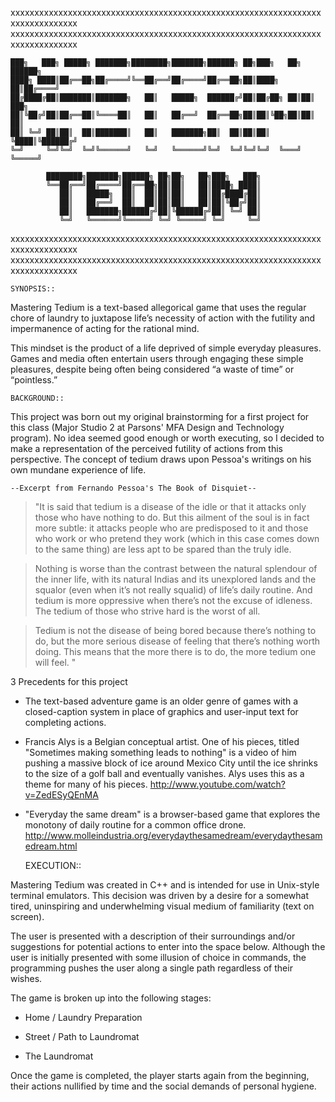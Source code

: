 xxxxxxxxxxxxxxxxxxxxxxxxxxxxxxxxxxxxxxxxxxxxxxxxxxxxxxxxxxxxxxxxxxxxxxxxxxxxxxx
xxxxxxxxxxxxxxxxxxxxxxxxxxxxxxxxxxxxxxxxxxxxxxxxxxxxxxxxxxxxxxxxxxxxxxxxxxxxxxx

	███╗   ███╗ █████╗ ███████╗████████╗███████╗██████╗ ██╗███╗   ██╗ ██████╗   
	████╗ ████║██╔══██╗██╔════╝╚══██╔══╝██╔════╝██╔══██╗██║████╗  ██║██╔════╝   
	██╔████╔██║███████║███████╗   ██║   █████╗  ██████╔╝██║██╔██╗ ██║██║  ███╗  
	██║╚██╔╝██║██╔══██║╚════██║   ██║   ██╔══╝  ██╔══██╗██║██║╚██╗██║██║   ██║  
	██║ ╚═╝ ██║██║  ██║███████║   ██║   ███████╗██║  ██║██║██║ ╚████║╚██████╔╝  
	╚═╝     ╚═╝╚═╝  ╚═╝╚══════╝   ╚═╝   ╚══════╝╚═╝  ╚═╝╚═╝╚═╝  ╚═══╝ ╚═════╝     
                                                                               
			████████╗███████╗██████╗ ██╗██╗   ██╗███╗   ███╗
			╚══██╔══╝██╔════╝██╔══██╗██║██║   ██║████╗ ████║
			   ██║   █████╗  ██║  ██║██║██║   ██║██╔████╔██║
			   ██║   ██╔══╝  ██║  ██║██║██║   ██║██║╚██╔╝██║
			   ██║   ███████╗██████╔╝██║╚██████╔╝██║ ╚═╝ ██║                   
			   ╚═╝   ╚══════╝╚═════╝ ╚═╝ ╚═════╝ ╚═╝     ╚═╝                   
			   
xxxxxxxxxxxxxxxxxxxxxxxxxxxxxxxxxxxxxxxxxxxxxxxxxxxxxxxxxxxxxxxxxxxxxxxxxxxxxxx
xxxxxxxxxxxxxxxxxxxxxxxxxxxxxxxxxxxxxxxxxxxxxxxxxxxxxxxxxxxxxxxxxxxxxxxxxxxxxxx

	SYNOPSIS::

Mastering Tedium is a text-based allegorical game that uses the regular chore of laundry to juxtapose life’s necessity of action with the futility and impermanence of acting for the rational mind.

This mindset is the product of a life deprived of simple everyday pleasures. Games and media often entertain users through engaging these simple pleasures, despite being often being considered “a waste of time” or “pointless.”


	BACKGROUND::

This project was born out my original brainstorming for a first project for this class (Major Studio 2 at Parsons' MFA Design and Technology program).  No idea seemed good enough or worth executing, so I decided to make a representation of the perceived futility of actions from this perspective.  The concept of tedium draws upon Pessoa's writings on his own mundane experience of life.

	--Excerpt from Fernando Pessoa's The Book of Disquiet--

>"It is said that tedium is a disease of the idle or that it attacks only those who have nothing to do. But 
>this ailment of the soul is in fact more subtle: it attacks people who are predisposed to it and those who 
>work or who pretend they work (which in this case comes down to the same thing) are less apt to be spared 
>than the truly idle.

>Nothing is worse than the contrast between the natural splendour of the inner life, with its natural Indias 
>and its unexplored lands and the squalor (even when it’s not really squalid) of life’s daily routine. And 
>tedium is more oppressive when there’s not the excuse of idleness. The tedium of those who strive hard is 
>the worst of all.

>Tedium is not the disease of being bored because there’s nothing to do, but the more serious disease of 
>feeling that there’s nothing worth doing. This means that the more there is to do, the more tedium one will 
>feel. "

3 Precedents for this project

-	The text-based adventure game is an older genre of games with a closed-caption system in place of graphics and user-input text for completing actions.

-	Francis Alys is a Belgian conceptual artist.  One of his pieces, titled "Sometimes making something leads to nothing" is a video of him pushing a massive block of ice around Mexico City until the ice shrinks to the size of a golf ball and eventually vanishes.  Alys uses this as a theme for many of his pieces. http://www.youtube.com/watch?v=ZedESyQEnMA

-	"Everyday the same dream" is a browser-based game that explores the monotony of daily routine for a common office drone. http://www.molleindustria.org/everydaythesamedream/everydaythesamedream.html


	EXECUTION::

Mastering Tedium was created in C++ and is intended for use in Unix-style terminal emulators.  This decision was driven by a desire for a somewhat tired, uninspiring and underwhelming visual medium of familiarity (text on screen).

The user is presented with a description of their surroundings and/or suggestions for potential actions to enter into the space below. Although the user is initially presented with some illusion of choice in commands, the programming pushes the user along a single path regardless of their wishes.

The game is broken up into the following stages:

-	Home / Laundry Preparation

-	Street / Path to Laundromat

-	The Laundromat

Once the game is completed, the player starts again from the beginning, their actions nullified by time and the social demands of personal hygiene. 
